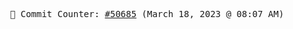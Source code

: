 <p align="center">
    <samp>
        📮 Commit Counter: <a href="https://github.com/Javascript-void0/Javascript-void0/commits/main">#50685</a> (March 18, 2023 @ 08:07 AM)
    </samp>
</p>